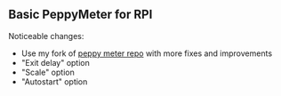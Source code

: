 ## Basic PeppyMeter for RPI

Noticeable changes:

- Use my fork of [peppy meter repo](https://github.com/phts/NP-01_vu-meter) with more fixes and improvements
- "Exit delay" option
- "Scale" option
- "Autostart" option
